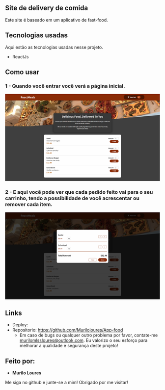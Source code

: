 ## Site de delivery de comida
Este site é baseado em um aplicativo de fast-food.

## Tecnologias usadas 

Aqui estão as tecnologias usadas nesse projeto.

* ReactJs

## Como usar

### 1 - Quando você entrar você verá a página inicial.

![Homepage image](https://github.com/Muriloloures/App-food/blob/master/readme-prints/home-page.png)

### 2 - E aqui você pode ver que cada pedido feito vai para o seu carrinho, tendo a possibilidade de você acrescentar ou remover cada item.

![Posts](https://github.com/Muriloloures/App-food/blob/master/readme-prints/car.png)

## Links
  - Deploy: 
  - Repositorio: https://github.com/Muriloloures/App-food
    - Em caso de bugs ou qualquer outro problema por favor, contate-me
      murilomlssloures@outlook.com. Eu valorizo o seu esforço para melhorar a qualidade e segurança deste projeto!

  ## Feito por:

  * **Murilo Loures** 

  Me siga no github e junte-se a mim!
  Obrigado por me visitar!
